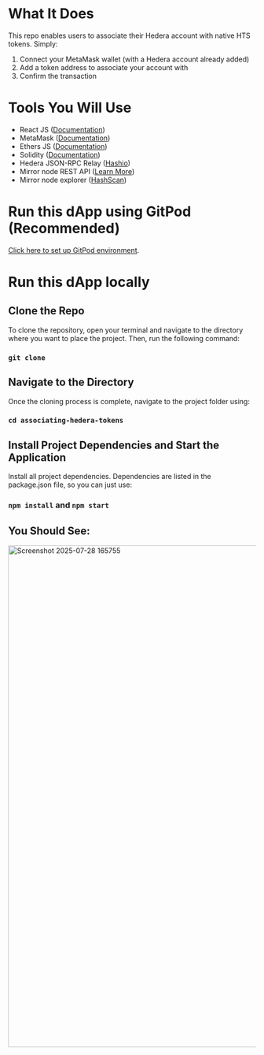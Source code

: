# What It Does
This repo enables users to associate their Hedera account with native HTS tokens. Simply:
1. Connect your MetaMask wallet (with a Hedera account already added)
2. Add a token address to associate your account with
3. Confirm the transaction

# Tools You Will Use
- React JS ([Documentation](https://react.dev/))
- MetaMask ([Documentation](https://docs.metamask.io/wallet/))
- Ethers JS ([Documentation](https://docs.ethers.org/v6/))
- Solidity ([Documentation](https://docs.soliditylang.org/en/v0.8.19/))
- Hedera JSON-RPC Relay ([Hashio](https://swirldslabs.com/hashio/))
- Mirror node REST API ([Learn More](https://hedera.com/blog/how-to-look-up-transaction-history-on-hedera-using-mirror-nodes-back-to-the-basics))
- Mirror node explorer ([HashScan](https://hashscan.io/testnet))

# Run this dApp using GitPod (Recommended)

[Click here to set up GitPod environment](https://gitpod.io#https://github.com/).

# Run this dApp locally
## Clone the Repo
To clone the repository, open your terminal and navigate to the directory where you want to place the project. Then, run the following command:
### `git clone `

## Navigate to the Directory
Once the cloning process is complete, navigate to the project folder using:
### `cd associating-hedera-tokens`

## Install Project Dependencies and Start the Application
Install all project dependencies. Dependencies are listed in the package.json file, so you can just use:
### `npm install` and `npm start`

## You Should See:

<img width="1919" height="1019" alt="Screenshot 2025-07-28 165755" src="https://github.com/user-attachments/assets/094ccf43-4dd8-4f89-9eb6-e08400ed4e8b" />
